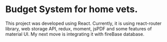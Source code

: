 # Budget System for home vets.

This project was developed using React. Currently, it is using react-router library, web storage API, redux, moment, jsPDF and some features of material UI. My next move is integrating it with fireBase database.
